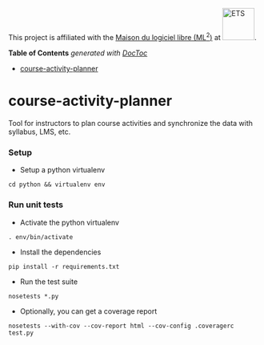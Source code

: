 This project is affiliated with the [Maison du logiciel libre (ML<sup>2</sup>)](https://maisonlogiciellibre.org/) at <img src="http://www.etsmtl.ca/ETS/media/Prive/logo/ETS-rouge-ecran-fond_transparent.png" alt="ETS" width="64">.

<!-- START doctoc generated TOC please keep comment here to allow auto update -->
<!-- DON'T EDIT THIS SECTION, INSTEAD RE-RUN doctoc TO UPDATE -->
**Table of Contents**  *generated with [DocToc](https://github.com/thlorenz/doctoc)*

- [course-activity-planner](#course-activity-planner)

<!-- END doctoc generated TOC please keep comment here to allow auto update -->

# course-activity-planner
Tool for instructors to plan course activities and synchronize the data with syllabus, LMS, etc.

### Setup
* Setup a python virtualenv
```
cd python && virtualenv env
```

### Run unit tests
* Activate the python virtualenv
```
. env/bin/activate
```
* Install the dependencies
```
pip install -r requirements.txt
```
* Run the test suite
```
nosetests *.py
```
* Optionally, you can get a coverage report
```
nosetests --with-cov --cov-report html --cov-config .coveragerc test.py
```
